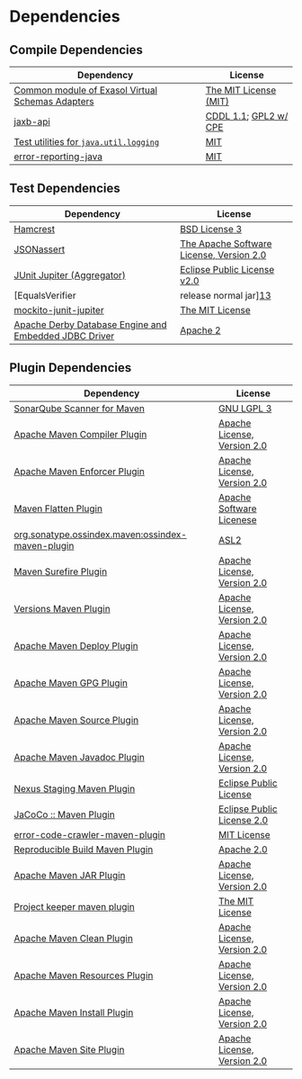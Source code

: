 <!-- @formatter:off -->
# Dependencies

## Compile Dependencies

| Dependency                                            | License                         |
| ----------------------------------------------------- | ------------------------------- |
| [Common module of Exasol Virtual Schemas Adapters][0] | [The MIT License (MIT)][1]      |
| [jaxb-api][2]                                         | [CDDL 1.1][3]; [GPL2 w/ CPE][3] |
| [Test utilities for `java.util.logging`][4]           | [MIT][5]                        |
| [error-reporting-java][6]                             | [MIT][5]                        |

## Test Dependencies

| Dependency                                                  | License                                        |
| ----------------------------------------------------------- | ---------------------------------------------- |
| [Hamcrest][7]                                               | [BSD License 3][8]                             |
| [JSONassert][9]                                             | [The Apache Software License, Version 2.0][10] |
| [JUnit Jupiter (Aggregator)][11]                            | [Eclipse Public License v2.0][12]              |
| [EqualsVerifier | release normal jar][13]                   | [Apache License, Version 2.0][14]              |
| [mockito-junit-jupiter][15]                                 | [The MIT License][16]                          |
| [Apache Derby Database Engine and Embedded JDBC Driver][17] | [Apache 2][10]                                 |

## Plugin Dependencies

| Dependency                                              | License                           |
| ------------------------------------------------------- | --------------------------------- |
| [SonarQube Scanner for Maven][18]                       | [GNU LGPL 3][19]                  |
| [Apache Maven Compiler Plugin][20]                      | [Apache License, Version 2.0][14] |
| [Apache Maven Enforcer Plugin][21]                      | [Apache License, Version 2.0][14] |
| [Maven Flatten Plugin][22]                              | [Apache Software Licenese][10]    |
| [org.sonatype.ossindex.maven:ossindex-maven-plugin][23] | [ASL2][10]                        |
| [Maven Surefire Plugin][24]                             | [Apache License, Version 2.0][14] |
| [Versions Maven Plugin][25]                             | [Apache License, Version 2.0][14] |
| [Apache Maven Deploy Plugin][26]                        | [Apache License, Version 2.0][14] |
| [Apache Maven GPG Plugin][27]                           | [Apache License, Version 2.0][14] |
| [Apache Maven Source Plugin][28]                        | [Apache License, Version 2.0][14] |
| [Apache Maven Javadoc Plugin][29]                       | [Apache License, Version 2.0][14] |
| [Nexus Staging Maven Plugin][30]                        | [Eclipse Public License][31]      |
| [JaCoCo :: Maven Plugin][32]                            | [Eclipse Public License 2.0][33]  |
| [error-code-crawler-maven-plugin][34]                   | [MIT License][35]                 |
| [Reproducible Build Maven Plugin][36]                   | [Apache 2.0][10]                  |
| [Apache Maven JAR Plugin][37]                           | [Apache License, Version 2.0][14] |
| [Project keeper maven plugin][38]                       | [The MIT License][39]             |
| [Apache Maven Clean Plugin][40]                         | [Apache License, Version 2.0][14] |
| [Apache Maven Resources Plugin][41]                     | [Apache License, Version 2.0][14] |
| [Apache Maven Install Plugin][42]                       | [Apache License, Version 2.0][10] |
| [Apache Maven Site Plugin][43]                          | [Apache License, Version 2.0][14] |

[0]: https://github.com/exasol/virtual-schema-common-java/
[1]: https://github.com/exasol/virtual-schema-common-java/blob/main/LICENSE
[2]: https://github.com/eclipse-ee4j/jaxb-api
[3]: https://oss.oracle.com/licenses/CDDL+GPL-1.1
[4]: https://github.com/exasol/java-util-logging-testing
[5]: https://opensource.org/licenses/MIT
[6]: https://github.com/exasol/error-reporting-java
[7]: http://hamcrest.org/JavaHamcrest/
[8]: http://opensource.org/licenses/BSD-3-Clause
[9]: https://github.com/skyscreamer/JSONassert
[10]: http://www.apache.org/licenses/LICENSE-2.0.txt
[11]: https://junit.org/junit5/
[12]: https://www.eclipse.org/legal/epl-v20.html
[13]: https://www.jqno.nl/equalsverifier
[14]: https://www.apache.org/licenses/LICENSE-2.0.txt
[15]: https://github.com/mockito/mockito
[16]: https://github.com/mockito/mockito/blob/main/LICENSE
[17]: http://db.apache.org/derby/
[18]: http://sonarsource.github.io/sonar-scanner-maven/
[19]: http://www.gnu.org/licenses/lgpl.txt
[20]: https://maven.apache.org/plugins/maven-compiler-plugin/
[21]: https://maven.apache.org/enforcer/maven-enforcer-plugin/
[22]: https://www.mojohaus.org/flatten-maven-plugin/
[23]: https://sonatype.github.io/ossindex-maven/maven-plugin/
[24]: https://maven.apache.org/surefire/maven-surefire-plugin/
[25]: http://www.mojohaus.org/versions-maven-plugin/
[26]: https://maven.apache.org/plugins/maven-deploy-plugin/
[27]: https://maven.apache.org/plugins/maven-gpg-plugin/
[28]: https://maven.apache.org/plugins/maven-source-plugin/
[29]: https://maven.apache.org/plugins/maven-javadoc-plugin/
[30]: http://www.sonatype.com/public-parent/nexus-maven-plugins/nexus-staging/nexus-staging-maven-plugin/
[31]: http://www.eclipse.org/legal/epl-v10.html
[32]: https://www.jacoco.org/jacoco/trunk/doc/maven.html
[33]: https://www.eclipse.org/legal/epl-2.0/
[34]: https://github.com/exasol/error-code-crawler-maven-plugin/
[35]: https://github.com/exasol/error-code-crawler-maven-plugin/blob/main/LICENSE
[36]: http://zlika.github.io/reproducible-build-maven-plugin
[37]: https://maven.apache.org/plugins/maven-jar-plugin/
[38]: https://github.com/exasol/project-keeper/
[39]: https://github.com/exasol/project-keeper/blob/main/LICENSE
[40]: https://maven.apache.org/plugins/maven-clean-plugin/
[41]: https://maven.apache.org/plugins/maven-resources-plugin/
[42]: http://maven.apache.org/plugins/maven-install-plugin/
[43]: https://maven.apache.org/plugins/maven-site-plugin/
